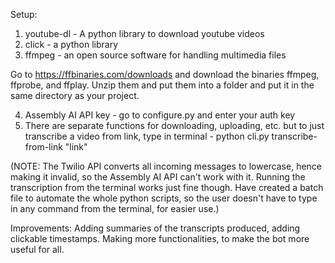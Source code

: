 Setup:
1. youtube-dl - A python library to download youtube videos
2. click - a python library
3. ffmpeg - an open source software for handling multimedia files

Go to https://ffbinaries.com/downloads and download the binaries ffmpeg, ffprobe, and ffplay. Unzip them and put them into a folder and put it in the same directory as your project.

4. Assembly AI API key - go to configure.py and enter your auth key
5. There are separate functions for downloading, uploading, etc. but to just transcribe a video from link, type in terminal - python cli.py transcribe-from-link "link"


(NOTE: The Twilio API converts all incoming messages to lowercase, hence making it invalid, so the Assembly AI API can't work with it.
Running the transcription from the terminal works just fine though.
Have created a batch file to automate the whole python scripts, so the user doesn't have to type in any command from the terminal, for easier use.)

Improvements: 
Adding summaries of the transcripts produced, adding clickable timestamps. Making more functionalities, to make the bot more useful for all. 
